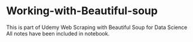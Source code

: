 # Working-with-Beautiful-soup
This is part of Udemy Web Scraping with Beautiful Soup for Data Science
All notes have been included in notebook.
